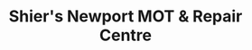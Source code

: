 ---
title: "Shier's Newport MOT & Repair Centre"
url: /newport/shiers-newport-mot-and-repair-centre/
shop: car repair
---